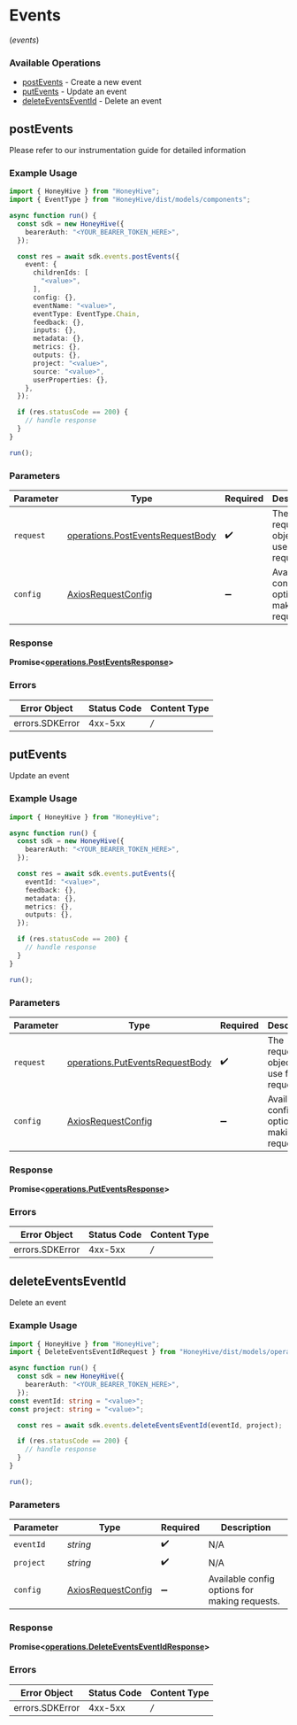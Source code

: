 # Events
(*events*)

### Available Operations

* [postEvents](#postevents) - Create a new event
* [putEvents](#putevents) - Update an event
* [deleteEventsEventId](#deleteeventseventid) - Delete an event

## postEvents

Please refer to our instrumentation guide for detailed information

### Example Usage

```typescript
import { HoneyHive } from "HoneyHive";
import { EventType } from "HoneyHive/dist/models/components";

async function run() {
  const sdk = new HoneyHive({
    bearerAuth: "<YOUR_BEARER_TOKEN_HERE>",
  });

  const res = await sdk.events.postEvents({
    event: {
      childrenIds: [
        "<value>",
      ],
      config: {},
      eventName: "<value>",
      eventType: EventType.Chain,
      feedback: {},
      inputs: {},
      metadata: {},
      metrics: {},
      outputs: {},
      project: "<value>",
      source: "<value>",
      userProperties: {},
    },
  });

  if (res.statusCode == 200) {
    // handle response
  }
}

run();
```

### Parameters

| Parameter                                                                            | Type                                                                                 | Required                                                                             | Description                                                                          |
| ------------------------------------------------------------------------------------ | ------------------------------------------------------------------------------------ | ------------------------------------------------------------------------------------ | ------------------------------------------------------------------------------------ |
| `request`                                                                            | [operations.PostEventsRequestBody](../../models/operations/posteventsrequestbody.md) | :heavy_check_mark:                                                                   | The request object to use for the request.                                           |
| `config`                                                                             | [AxiosRequestConfig](https://axios-http.com/docs/req_config)                         | :heavy_minus_sign:                                                                   | Available config options for making requests.                                        |


### Response

**Promise<[operations.PostEventsResponse](../../models/operations/posteventsresponse.md)>**
### Errors

| Error Object    | Status Code     | Content Type    |
| --------------- | --------------- | --------------- |
| errors.SDKError | 4xx-5xx         | */*             |

## putEvents

Update an event

### Example Usage

```typescript
import { HoneyHive } from "HoneyHive";

async function run() {
  const sdk = new HoneyHive({
    bearerAuth: "<YOUR_BEARER_TOKEN_HERE>",
  });

  const res = await sdk.events.putEvents({
    eventId: "<value>",
    feedback: {},
    metadata: {},
    metrics: {},
    outputs: {},
  });

  if (res.statusCode == 200) {
    // handle response
  }
}

run();
```

### Parameters

| Parameter                                                                          | Type                                                                               | Required                                                                           | Description                                                                        |
| ---------------------------------------------------------------------------------- | ---------------------------------------------------------------------------------- | ---------------------------------------------------------------------------------- | ---------------------------------------------------------------------------------- |
| `request`                                                                          | [operations.PutEventsRequestBody](../../models/operations/puteventsrequestbody.md) | :heavy_check_mark:                                                                 | The request object to use for the request.                                         |
| `config`                                                                           | [AxiosRequestConfig](https://axios-http.com/docs/req_config)                       | :heavy_minus_sign:                                                                 | Available config options for making requests.                                      |


### Response

**Promise<[operations.PutEventsResponse](../../models/operations/puteventsresponse.md)>**
### Errors

| Error Object    | Status Code     | Content Type    |
| --------------- | --------------- | --------------- |
| errors.SDKError | 4xx-5xx         | */*             |

## deleteEventsEventId

Delete an event

### Example Usage

```typescript
import { HoneyHive } from "HoneyHive";
import { DeleteEventsEventIdRequest } from "HoneyHive/dist/models/operations";

async function run() {
  const sdk = new HoneyHive({
    bearerAuth: "<YOUR_BEARER_TOKEN_HERE>",
  });
const eventId: string = "<value>";
const project: string = "<value>";

  const res = await sdk.events.deleteEventsEventId(eventId, project);

  if (res.statusCode == 200) {
    // handle response
  }
}

run();
```

### Parameters

| Parameter                                                    | Type                                                         | Required                                                     | Description                                                  |
| ------------------------------------------------------------ | ------------------------------------------------------------ | ------------------------------------------------------------ | ------------------------------------------------------------ |
| `eventId`                                                    | *string*                                                     | :heavy_check_mark:                                           | N/A                                                          |
| `project`                                                    | *string*                                                     | :heavy_check_mark:                                           | N/A                                                          |
| `config`                                                     | [AxiosRequestConfig](https://axios-http.com/docs/req_config) | :heavy_minus_sign:                                           | Available config options for making requests.                |


### Response

**Promise<[operations.DeleteEventsEventIdResponse](../../models/operations/deleteeventseventidresponse.md)>**
### Errors

| Error Object    | Status Code     | Content Type    |
| --------------- | --------------- | --------------- |
| errors.SDKError | 4xx-5xx         | */*             |
